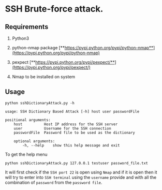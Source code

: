 # SSH Brute-force attack.

## Requirements

1. Python3

2. python-nmap package [**https://pypi.python.org/pypi/python-nmap**](https://pypi.python.org/pypi/python-nmap)

3. pexpect [**https://pypi.python.org/pypi/pexpect/**](https://pypi.python.org/pypi/pexpect/)

4. Nmap to be installed on system


## Usage

	python sshDictionaryAttack.py -h
	
	usage: SSH Dictionary Based Attack [-h] host user passwordFile

	positional arguments:
  		host          Host IP address for the SSH server
  		user          Username for the SSH connection
  		passwordFile  Password file to be used as the dictionary

		optional arguments:
  			-h, --help    show this help message and exit

To get the help menu

	python sshDictionaryAttack.py 127.0.0.1 testuser password_file.txt

It will first check if the `SSH port 22` is open using `Nmap` and if it is open then it will try to enter into `SSH terminal` using the `username` provide and with all the combination of `password` from the `password file`.
